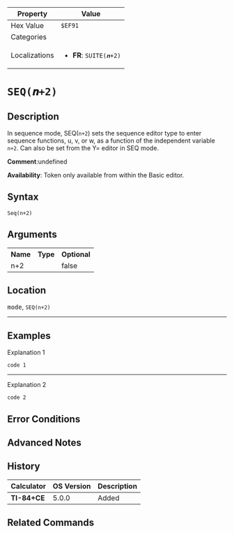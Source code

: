 | Property      | Value |
|---------------|-------|
| Hex Value     | `$EF91`|
| Categories    | <ul></ul> |
| Localizations | <ul><li><b>FR</b>: `SUITE(𝒏+2)`</li></ul> |

# `SEQ(𝒏+2)`

## Description
In sequence mode, SEQ(`n+2`) sets the sequence editor type to enter sequence functions, u, v, or w, as a function of the independent variable `n+2`.   Can also be set from the Y= editor in SEQ mode.

<b>Comment</b>:undefined

<b>Availability</b>: Token only available from within the Basic editor.

## Syntax
`Seq(n+2)`

## Arguments
<table>
<tr><th>Name</th><th>Type</th><th>Optional</th></tr>

<tr><td>n+2</td><td></td><td>false</td></tr>

</table>

## Location
<kbd>mode</kbd>, `SEQ(n+2)`
<hr>

## Examples

Explanation 1
```ti-basic
code 1
```
---
Explanation 2
```ti-basic
code 2
```

## Error Conditions


## Advanced Notes


## History
| Calculator | OS Version | Description |
|------------|------------|-------------|
| <b>TI-84+CE</b> | 5.0.0 | Added

## Related Commands

    